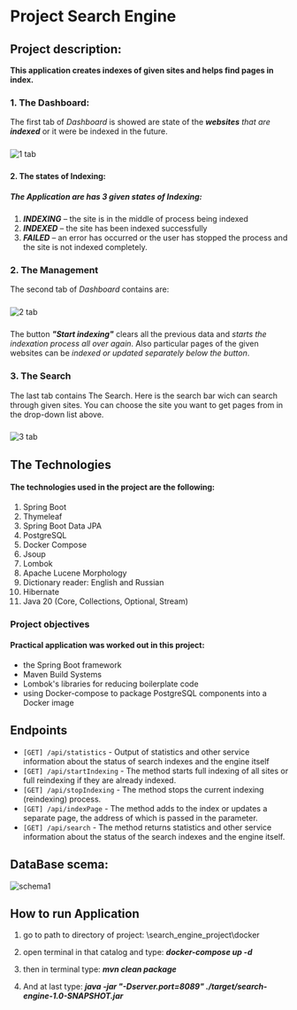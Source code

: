 # Project Search Engine

## Project description:

**This application creates indexes of given sites and helps find pages in index.**
### 1. The Dashboard:
The first tab of _Dashboard_ is showed are state of the _**websites** that are **indexed**_ or
it were be indexed in the future.
##### 
![1 tab](https://github.com/Abrielz1/search_engine_project/blob/213195246-bf3a674b-e689-44ee-a76d-af639731bdbf.png)
##### 
#### 2. The states of Indexing:

##### The **_Application_** are has 3 given states of **Indexing**:
1. **_INDEXING_** – the site is in the middle of process being indexed
2. **_INDEXED_** – the site has been indexed successfully
3. **_FAILED_** – an error has occurred or the user has stopped the process and the site is not indexed completely.

### 2. The Management
The second tab of _Dashboard_ contains are:
#####
![2 tab](https://github.com/Abrielz1/search_engine_project/blob/213194350-613be967-5210-4606-b0c5-8055f0eea534.png)
#####
The button ***"Start indexing"*** clears all the previous data and _starts the indexation process all over again_.
Also particular pages of the given websites can be _indexed or updated separately below the button_.
#####
### 3. The Search
The last tab contains The Search.
Here is the search bar wich can search through given sites.
You can choose the site you want to get pages from in the drop-down list above.
#####
![3 tab](https://github.com/Abrielz1/search_engine_project/blob/213194688-a84d9bbe-9f6a-42cb-bb1e-99405c080ce9.png)
####
## The Technologies
#### The technologies used in the project are the following:
1. Spring Boot
2. Thymeleaf
3. Spring Boot Data JPA
4. PostgreSQL
5. Docker Compose
6. Jsoup
7. Lombok
8. Apache Lucene Morphology
9. Dictionary reader: English and Russian
10. Hibernate
11. Java 20 (Core, Collections, Optional, Stream)

### Project objectives
#### Practical application was worked out in this project:
* the Spring Boot framework
* Maven Build Systems
* Lombok's libraries for reducing boilerplate code
* using Docker-compose to package PostgreSQL components into a Docker image

## Endpoints
- `[GET] /api/statistics` - Output of statistics and other service information about the status of search indexes and the engine itself
- `[GET] /api/startIndexing` - The method starts full indexing of all sites or full reindexing if they are already indexed.
- `[GET] /api/stopIndexing` - The method stops the current indexing (reindexing) process.
- `[GET] /api/indexPage` - The method adds to the index or updates a separate page, the address of which is passed in the parameter.
- `[GET] /api/search` - The method returns statistics and other service information about the status of the search indexes and the engine itself.

## DataBase scema:
![schema1](https://github.com/Abrielz1/search_engine_project/blob/search_engine_db_scema.png)

## How to run Application

1. go to path to directory of project: \search_engine_project\docker

2. open terminal in that catalog and type: **_docker-compose up -d_**

3. then in terminal type: **_mvn clean package_**

4. And at last type: **_java -jar "-Dserver.port=8089" ./target/search-engine-1.0-SNAPSHOT.jar_**